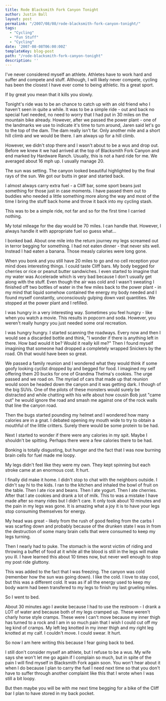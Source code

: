 ```yaml
---
title: Rode Blacksmith Fork Canyon Tonight
author: Justin Ball
layout: post
permalink: "/2007/08/08/rode-blacksmith-fork-canyon-tonight/"
tags:
  - "Cycling"
  - "Fun Stuff"
  - "Cycling"
date: '2007-08-08T06:00:00Z'
templateKey: blog-post
path: "/rode-blacksmith-fork-canyon-tonight"
description: ''
---
```


I've never considered myself an athlete. Athletes have to work hard and suffer and compete and stuff. Although, I will likely never compete, cycling has been the closest I have ever come to being athletic. Its a great sport.

If by great you mean that it kills you slowly.

Tonight's ride was to be an chance to catch up with an old friend who I haven't seen in quite a while. It was to be a simple ride - out and back no special fuel needed, no need to worry that I had put in 30 miles on the mountain bike already. However, after we passed the power plant - one of the landmarks we use to indicate it's time to turn around, Jaren said let's go to the top of the dam. The dam really isn't far. Only another mile and a short hill climb and we would be there. I am always up for a hill climb.

However, we didn't stop there and I wasn't about to be a wus and drop out. Before we knew it we had arrived at the top of Blacksmith Fork Canyon and end marked by Hardware Ranch. Usually, this is not a hard ride for me. We averaged about 16 mph up. I usually manage 20.

The sun was setting. The canyon looked beautiful highlighted by the final rays of the sun. We got our butts in gear and started back.

I almost always carry extra fuel - a Cliff bar, some sport beans just something for those just in case moments. I have passed them out to buddies who needed a little something more along the way and most of the time I bring the stuff back home and throw it back into my cycling stash.

This was to be a simple ride, not far and so for the first time I carried nothing.

My total mileage for the day would be 70 miles. I can handle that. However, I always handle it with appropriate fuel so guess what...

I bonked bad. About one mile into the return journey my legs screamed out in terror begging for something. I had not eaten dinner - that never sits well. Instead I had eaten a banana. Those measly calories were long gone.

When you bonk and you still have 20 miles to go and no cell reception your mind does interesting things. I could taste Cliff bars. My body begged for cherries or rice or peanut butter sandwiches. I even started to imagine that my water was Accelerade which is very bad because I don't usually get along with the stuff. Even though the air was cold and I wasn't sweating I finished off two bottles of water in the few miles back to the power plant - in my mind that liquid somehow contained the energy my body needed and I found myself constantly, unconsciously gulping down vast quantities. We stopped at the power plant and I refilled.

I was hungry in a very interesting way. Sometimes you feel hungry - like when you watch a movie. This results in popcorn and soda. However, you weren't really hungry you just needed some oral recreation.

I was hungry hungry. I started scanning the roadways. Every now and then I would see a discarded bottle and think, "I wonder if there is anything left in there. How bad would it be? Would it really kill me?" Then I found myself imagining that someone had dropped a completely wrapped Snickers by the road. Oh that would have been so great.

We passed a family reunion and I wondered what they would think if some goofy looking cyclist dropped by and begged for food. I imagined my self offering them 20 bucks for one of Grandma Thelma's cookies. The urge passed and we road on. The myriad of cars that made up that reunion would soon be headed down the canyon and it was getting dark. I though of the big SUVs. One of the pilots of these monsters would surely be distracted and while chatting with his wife about how cousin Bob just "came out" he would ignore the road and smash me against one of the rock walls that line the canyon road.

Then the bugs started pounding my helmet and I wondered how many calories are in a gnat. I debated opening my mouth wide to try to obtain a mouthful of the little critters. Surely there would be some protein to be had.

Next I started to wonder if there were any calories in my spit. Maybe I shouldn't be spitting. Perhaps there were a few calories there to be had.

Bonking is totally disgusting, but hunger and the fact that I was now burning brain cells for fuel made me loopy.

My legs didn't feel like they were my own. They kept spinning but each stroke came at an enormous cost. It hurt.

I finally did make it home. I didn't stop to chat with the neighbors outside. I didn't say hi to the kids. I ran to the kitchen and inhaled the bowl of fruit on the table. Then I ate rice and beans. Then I ate yogurt. Then I ate cherries. After that I ate cookies and drank a lot of milk. This to was a mistake I have made after so many rides but I didn't care. It only took about 10 minutes and the pain in my legs was gone. It is amazing what a joy it is to have your legs stop consuming themselves for energy.

My head was great - likely from the rush of good feeling from the carbs I was scarfing down and probably because of the drunken state I was in from the destruction of some many brain cells that were consumed to keep my legs turning.

Then I nearly had to puke. The stomach is the worst victim of riding and throwing a buffet of food at it while all the blood is still in the legs will make you ill. I have learned this about 10 times now, but never well enough to stop my post ride gluttony.

This was added to the fact that I was freezing. The canyon was cold (remember how the sun was going down). I like the cold. I love to stay cool, but this was a different cold. It was as if all the energy used to keep my body warm had been transfered to my legs to finish my last grueling miles.

So I went to bed.

About 30 minutes ago I awoke because I had to use the restroom - I drank a LOT of water and because both of my legs cramped up. These weren't charly horse style cramps. These were I can't move because my inner thigh has turned to a rock and I am in so much pain that I wish I could cut off my leg kind of cramps. My left leg knotted in my inner thigh and my right leg knotted at my calf. I couldn't move. I could swear. It hurt.

So now I am here writing this because I fear going back to bed.

I still don't consider myself an athlete, but I refuse to be a wus. My wife says she won't let me go again if I complain so much, but in spite of the pain I will find myself in Blacksmith Fork again soon. You won't hear about it when I do because I plan to carry the fuel I need next time so that you don't have to suffer through another complaint like this that I wrote when I was still a bit loopy.

But then maybe you will be with me next time begging for a bike of the Cliff bar I plan to have stored in my back pocket.
